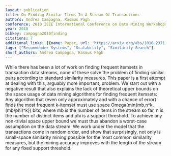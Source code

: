 ```yaml
---
layout: publication
title: On Finding Similar Items In A Stream Of Transactions
authors: Andrea Campagna, Rasmus Pagh
conference: 2010 IEEE International Conference on Data Mining Workshops
year: 2010
bibkey: campagna2010finding
citations: 7
additional_links: [{name: Paper, url: 'https://arxiv.org/abs/1010.2371'}]
tags: ["Recommender Systems", "Scalability", "Similarity Search"]
short_authors: Andrea Campagna, Rasmus Pagh
---
```

While there has been a lot of work on finding frequent itemsets in
transaction data streams, none of these solve the problem of finding similar
pairs according to standard similarity measures. This paper is a first attempt
at dealing with this, arguably more important, problem. We start out with a
negative result that also explains the lack of theoretical upper bounds on the
space usage of data mining algorithms for finding frequent itemsets: Any
algorithm that (even only approximately and with a chance of error) finds the
most frequent k-itemset must use space Omega(min\{mb,n^k,(mb/phi)^k\}) bits,
where mb is the number of items in the stream so far, n is the number of
distinct items and phi is a support threshold. To achieve any non-trivial space
upper bound we must thus abandon a worst-case assumption on the data stream. We
work under the model that the transactions come in random order, and show that
surprisingly, not only is small-space similarity mining possible for the most
common similarity measures, but the mining accuracy improves with the length of
the stream for any fixed support threshold.